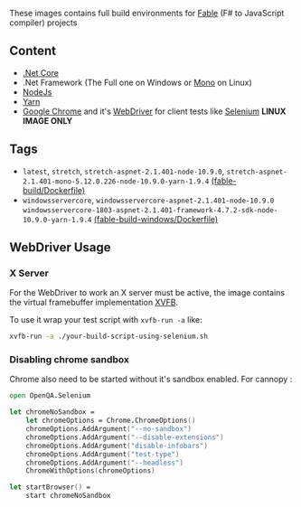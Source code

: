 These images contains full build environments for [Fable](http://fable.io) (F# to JavaScript compiler) projects

## Content

* [.Net Core](https://www.microsoft.com/net/)
* .Net Framework (The Full one on Windows or [Mono](https://www.mono-project.com/) on Linux)
* [NodeJs](https://nodejs.org)
* [Yarn](https://yarnpkg.com)
* [Google Chrome](https://chrome.google.com) and it's [WebDriver](https://sites.google.com/a/chromium.org/chromedriver/) for client tests like [Selenium](https://docs.seleniumhq.org/) **LINUX IMAGE ONLY**

## Tags

* `latest`, `stretch`, `stretch-aspnet-2.1.401-node-10.9.0`, `stretch-aspnet-2.1.401-mono-5.12.0.226-node-10.9.0-yarn-1.9.4` [(fable-build/Dockerfile)](https://github.com/vbfox/Dockerfiles/blob/master/fable-build/Dockerfile)
* `windowsservercore`, `windowsservercore-aspnet-2.1.401-node-10.9.0` `windowsservercore-1803-aspnet-2.1.401-framework-4.7.2-sdk-node-10.9.0-yarn-1.9.4` [(fable-build-windows/Dockerfile)](https://github.com/vbfox/Dockerfiles/blob/master/fable-build-windows/Dockerfile)

## WebDriver Usage

### X Server

For the WebDriver to work an X server must be active, the image contains the virtual framebuffer implementation  [XVFB](https://www.x.org/releases/X11R7.6/doc/man/man1/Xvfb.1.xhtml).

To use it wrap your test script with `xvfb-run -a` like:

```bash
xvfb-run -a ./your-build-script-using-selenium.sh
```

### Disabling chrome sandbox
Chrome also need to be started without it's sandbox enabled. For cannopy :

```fsharp
open OpenQA.Selenium

let chromeNoSandbox =
    let chromeOptions = Chrome.ChromeOptions()
    chromeOptions.AddArgument("--no-sandbox")
    chromeOptions.AddArgument("--disable-extensions")
    chromeOptions.AddArgument("disable-infobars")
    chromeOptions.AddArgument("test-type")
    chromeOptions.AddArgument("--headless")
    ChromeWithOptions(chromeOptions)

let startBrowser() =
    start chromeNoSandbox
```